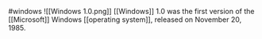 #windows 
![[Windows 1.0.png]]
[[Windows]] 1.0 was the first version of the [[Microsoft]] Windows [[operating system]], released on November 20, 1985.